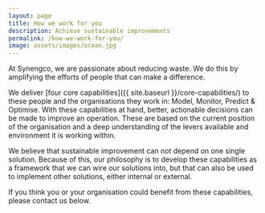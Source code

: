 ```yaml
---
layout: page
title: How we work for you
description: Achieve sustainable improvements
permalink: /how-we-work-for-you/
image: assets/images/ocean.jpg
---
```


At Synengco, we are passionate about reducing waste. We do this by amplifying
the efforts of people that can make a difference.

We deliver [four core capabilities]({{ site.baseurl }}/core-capabilities/)
to these people and the organisations they work in: Model, Monitor, Predict &
Optimise. With these capabilities at hand, better, actionable decisions can be
made to improve an operation. These are based on the current position of the
organisation and a deep understanding of the levers available and environment it
is working within.

We believe that sustainable improvement can not depend on one single solution.
Because of this, our philosophy is to develop these capabilities as a framework
that we can wire our solutions into, but that can also be used to implement
other solutions, either internal or external.

If you think you or your organisation could benefit from these capabilities,
please contact us below.
